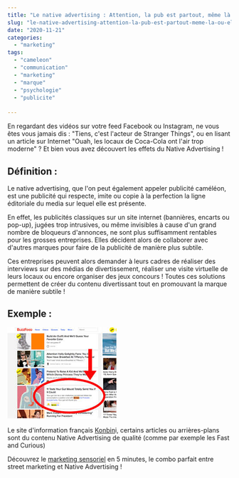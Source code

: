 ```yaml
---
title: "Le native advertising : Attention, la pub est partout, même là où elle n'est pas !"
slug: "le-native-advertising-attention-la-pub-est-partout-meme-la-ou-elle-nest-pas"
date: "2020-11-21"
categories: 
  - "marketing"
tags: 
  - "cameleon"
  - "communication"
  - "marketing"
  - "marque"
  - "psychologie"
  - "publicite"

---
```


En regardant des vidéos sur votre feed Facebook ou Instagram, ne vous êtes vous jamais dis : "Tiens, c'est l'acteur de Stranger Things", ou en lisant un article sur Internet "Ouah, les locaux de Coca-Cola ont l'air trop moderne" ? Et bien vous avez découvert les effets du Native Advertising !

## Définition :

Le native advertising, que l'on peut également appeler publicité caméléon, est une publicité qui respecte, imite ou copie à la perfection la ligne éditoriale du media sur lequel elle est présente.

En effet, les publicités classiques sur un site internet (bannières, encarts ou pop-up), jugées trop intrusives, ou même invisibles à cause d'un grand nombre de bloqueurs d'annonces, ne sont plus suffisamment rentables pour les grosses entreprises. Elles décident alors de collaborer avec d'autres marques pour faire de la publicité de manière plus subtile.

Ces entreprises peuvent alors demander à leurs cadres de réaliser des interviews sur des médias de divertissement, réaliser une visite virtuelle de leurs locaux ou encore organiser des jeux concours ! Toutes ces solutions permettent de créer du contenu divertissant tout en promouvant la marque de manière subtile !

## Exemple :

![native advertising](images.jpeg)

Le site d'information français [Konbin](https://www.konbini.com/fr)i, certains articles ou arrières-plans sont du contenu Native Advertising de qualité (comme par exemple les Fast and Curious)

Découvrez le [marketing sensoriel](https://cristalea.fr/marketing/le-marketing-sensoriel-un-voyage-des-5-sens/) en 5 minutes, le combo parfait entre street marketing et Native Advertising !

